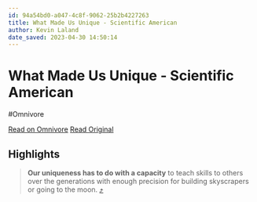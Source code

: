 ```yaml
---
id: 94a54bd0-a047-4c8f-9062-25b2b4227263
title: What Made Us Unique - Scientific American
author: Kevin Laland
date_saved: 2023-04-30 14:50:14
---
```


# What Made Us Unique - Scientific American
#Omnivore

[Read on Omnivore](https://omnivore.app/me/https-www-scientificamerican-com-article-what-made-us-unique-187d3803bb2)
[Read Original](https://www.scientificamerican.com/article/what-made-us-unique)

## Highlights

> **Our uniqueness has to do with a capacity** to teach skills to others over the generations with enough precision for building skyscrapers or going to the moon. [⤴️](https://omnivore.app/me/https-www-scientificamerican-com-article-what-made-us-unique-187d3803bb2#aa71fd8b-b2c5-42ea-83ea-748b9aacee6f) 

